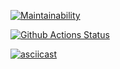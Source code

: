 [![Maintainability](https://api.codeclimate.com/v1/badges/a99a88d28ad37a79dbf6/maintainability)](https://codeclimate.com/github/codeclimate/codeclimate/maintainability)

[![Github Actions Status](https://github.com/AndyRiddle/python-project-lvl1/workflows/Python%20CI/badge.svg)](https://github.com/AndyRiddle/python-project-lvl1/actions)

[![asciicast](https://asciinema.org/a/sbS1gwupRbJYpt8xDxdajp7Nm.png)](https://asciinema.org/a/sbS1gwupRbJYpt8xDxdajp7Nm?autoplay=1)
